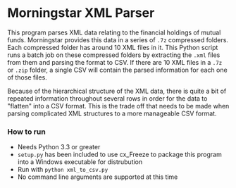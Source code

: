 # Morningstar XML Parser
This program parses XML data relating to the financial holdings of mutual funds. Morningstar provides this data in a series of `.7z` compressed folders. Each compressed folder has around 10 XML files in it. This Python script runs a batch job on these compressed folders by extracting the `.xml` files from them and parsing the format to CSV. If there are 10 XML files in a `.7z` or `.zip` folder, a single CSV will contain the parsed information for each one of those files.

Because of the hierarchical structure of the XML data, there is quite a bit of repeated information throughout several rows in order for the data to "flatten" into a CSV format. This is the trade off that needs to be made when parsing complicated XML structures to a more manageable CSV format.

### How to run
- Needs Python 3.3 or greater
- `setup.py` has been included to use cx_Freeze to package this program into a Windows executable for distrubution
- Run with `python xml_to_csv.py`
- No command line arguments are supported at this time
